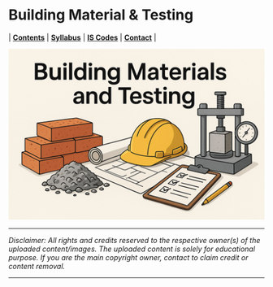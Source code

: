 # Building Material & Testing

| **[Contents](Contents/Content.md)** | **[Syllabus](Contents/Syllabus.md)** | **[IS Codes](Contents/Codes.md)** | **[Contact](Contents/Contact.md)** |  

![BMT](Contents/Images/BMT.png)

---

*Disclaimer: All rights and credits reserved to the respective owner(s) of the uploaded content/images. The uploaded content is solely for educational purpose. If you are the main copyright owner, contact to claim credit or content removal.*

---
